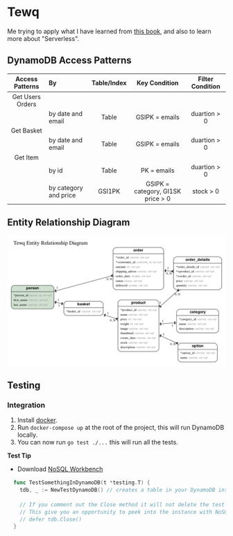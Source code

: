 # Tewq

Me trying to apply what I have learned from [this book](https://www.dynamodbbook.com/), and also to learn more about "Serverless".

## DynamoDB Access Patterns

|  Access Patterns                                | By                     | Table/Index  | Key Condition                         | Filter Condition                                          |
| :---------------------------------------------: | :---------------       | :----------: | :-----------------------------------: | :-------------------------------------------------------: |
|  Get Users Orders                               |                        |              |                                       |                                                           |
|                                                 | by date and email      | Table        | GSIPK = emails                        | duartion > 0                                              |
|  Get Basket                                     |                        |              |                                       |                                                           |
|                                                 | by date and email      | Table        | GSIPK = emails                        | duartion > 0                                              |
|  Get Item                                       |                        |              |                                       |                                                           |
|                                                 | by id                  | Table        | PK = emails                           | duartion > 0                                              |
|                                                 | by category and price  | GSI1PK       | GSIPK = category, GI1SK price > 0     | stock > 0                                                 |


## Entity Relationship Diagram

![ERD](./erd.png)


## Testing

### Integration

1. Install [docker](https://www.docker.com/get-started).
2. Run `docker-compose up` at the root of the project, this will run DynamoDB locally.
3. You can now run `go test ./...` this will run all the tests.

**Test Tip**

* Download [NoSQL Workbench](https://docs.aws.amazon.com/amazondynamodb/latest/developerguide/workbench.html)

```go
  func TestSomethingInDynamoDB(t *testing.T) {
    tdb, _ := NewTestDynamoDB() // creates a table in your DynamoDB instance.

    // If you comment out the Close method it will not delete the test database that got created.
    // This give you an opportunity to peek into the instance with NoSQL Workbench.
    // defer tdb.Close()
  }
```
